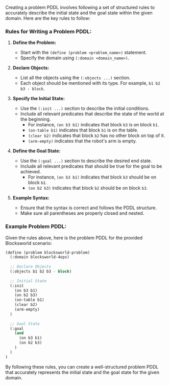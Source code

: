 Creating a problem PDDL involves following a set of structured rules to accurately describe the initial state and the goal state within the given domain. Here are the key rules to follow:

### Rules for Writing a Problem PDDL:

1. **Define the Problem:**
   - Start with the `(define (problem <problem_name>)` statement.
   - Specify the domain using `(:domain <domain_name>)`.

2. **Declare Objects:**
   - List all the objects using the `(:objects ...)` section.
   - Each object should be mentioned with its type. For example, `b1 b2 b3 - block`.

3. **Specify the Initial State:**
   - Use the `(:init ...)` section to describe the initial conditions.
   - Include all relevant predicates that describe the state of the world at the beginning.
     - For instance, `(on b3 b1)` indicates that block `b3` is on block `b1`.
     - `(on-table b1)` indicates that block `b1` is on the table.
     - `(clear b2)` indicates that block `b2` has no other block on top of it.
     - `(arm-empty)` indicates that the robot's arm is empty.

4. **Define the Goal State:**
   - Use the `(:goal ...)` section to describe the desired end state.
   - Include all relevant predicates that should be true for the goal to be achieved.
     - For instance, `(on b3 b1)` indicates that block `b3` should be on block `b1`.
     - `(on b2 b3)` indicates that block `b2` should be on block `b3`.

5. **Example Syntax:**
   - Ensure that the syntax is correct and follows the PDDL structure.
   - Make sure all parentheses are properly closed and nested.

### Example Problem PDDL:

Given the rules above, here is the problem PDDL for the provided Blocksworld scenario:

```lisp
(define (problem blocksworld-problem)
  (:domain blocksworld-4ops)
  
  ;; Declare Objects
  (:objects b1 b2 b3 - block)
  
  ;; Initial State
  (:init
    (on b3 b1)
    (on b2 b3)
    (on-table b1)
    (clear b2)
    (arm-empty)
  )
  
  ;; Goal State
  (:goal
    (and
      (on b3 b1)
      (on b2 b3)
    )
  )
)
```

By following these rules, you can create a well-structured problem PDDL that accurately represents the initial state and the goal state for the given domain.